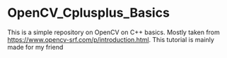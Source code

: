 # OpenCV_Cplusplus_Basics
This is a simple repository on OpenCV on C++ basics. Mostly taken from https://www.opencv-srf.com/p/introduction.html. This tutorial is mainly made for my friend
